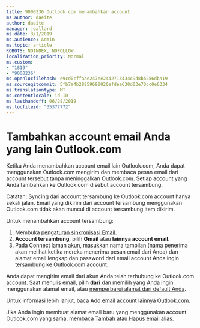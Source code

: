```yaml
---
title: 9000236 Outlook.com menambahkan account
ms.author: daeite
author: daeite
manager: joallard
ms.date: 3/1/2019
ms.audience: Admin
ms.topic: article
ROBOTS: NOINDEX, NOFOLLOW
localization_priority: Normal
ms.custom:
- "1819"
- "9000236"
ms.openlocfilehash: e9cd0cffaae247ee2442713434c9d8bb256dba19
ms.sourcegitcommit: 5fb7a4b28859690020efdea630d03e70cc0e6334
ms.translationtype: MT
ms.contentlocale: id-ID
ms.lasthandoff: 06/28/2019
ms.locfileid: "35377772"
---
```

# <a name="add-your-other-email-accounts-to-outlookcom"></a>Tambahkan account email Anda yang lain Outlook.com

Ketika Anda menambahkan account email lain Outlook.com, Anda dapat menggunakan Outlook.com mengirim dan membaca pesan email dari account tersebut tanpa meninggalkan Outlook.com. Setiap account yang Anda tambahkan ke Outlook.com disebut account tersambung.

Catatan: Syncing dari account tersambung ke Outlook.com account hanya sekali jalan. Email yang dikirim dari account tersambung menggunakan Outlook.com tidak akan muncul di account tersambung item dikirim.

Untuk menambahkan account tersambung:

1. Membuka [pengaturan sinkronisasi Email](https://go.microsoft.com/fwlink/?linkid=875264).
2. **Account tersambung**, pilih **Gmail** atau **lainnya account email**.
3. Pada Connect laman akun, masukkan nama tampilan (nama penerima akan melihat ketika mereka menerima pesan email dari Anda) dan alamat email lengkap dan password dari email account Anda ingin tersambung ke Outlook.com account.

Anda dapat mengirim email dari akun Anda telah terhubung ke Outlook.com account. Saat menulis email, pilih **dari** dan memilih yang Anda ingin menggunakan alamat email, atau [memperbarui alamat dari default Anda](https://go.microsoft.com/fwlink/?linkid=875264).

Untuk informasi lebih lanjut, baca [Add email account lainnya Outlook.com](https://support.office.com/article/c5224df4-5885-4e79-91ba-523aa743f0ba).

Jika Anda ingin membuat alamat email baru yang menggunakan account Outlook.com yang sama, membaca [Tambah atau Hapus email alias](https://support.office.com/article/459b1989-356d-40fa-a689-8f285b13f1f2).